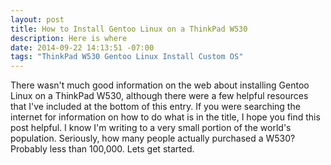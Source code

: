```yaml
---
layout: post
title: How to Install Gentoo Linux on a ThinkPad W530
description: Here is where 
date: 2014-09-22 14:13:51 -07:00
tags: "ThinkPad W530 Gentoo Linux Install Custom OS"
---
```


There wasn't much good information on the web about installing Gentoo Linux on a ThinkPad W530, although there were a few helpful resources that I've included at the bottom of this entry. If you were searching the internet for information on how to do what is in the title, I hope you find this post helpful. I know I'm writing to a very small portion of the world's population. Seriously, how many people actually purchased a W530? Probably less than 100,000. Lets get started.

